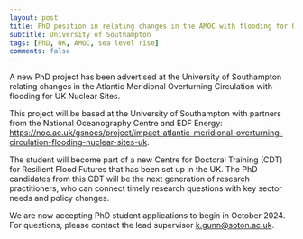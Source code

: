 ```yaml
---
layout: post
title: PhD position in relating changes in the AMOC with flooding for UK nuclear sites (Southampton, UK)
subtitle: University of Southampton
tags: [PhD, UK, AMOC, sea level rise]
comments: false
---
```

A new PhD project has been advertised at the University of Southampton relating changes in the Atlantic Meridional Overturning Circulation with flooding for UK Nuclear Sites.

 

This project will be based at the University of Southampton with partners from the National Oceanography Centre and EDF Energy: https://noc.ac.uk/gsnocs/project/impact-atlantic-meridional-overturning-circulation-flooding-nuclear-sites-uk.

 

The student will become part of a new Centre for Doctoral Training (CDT) for Resilient Flood Futures that has been set up in the UK. The PhD candidates from this CDT will be the next generation of research practitioners, who can connect timely research questions with key sector needs and policy changes.

 

We are now accepting PhD student applications to begin in October 2024.  For questions, please contact the lead supervisor k.gunn@soton.ac.uk.

